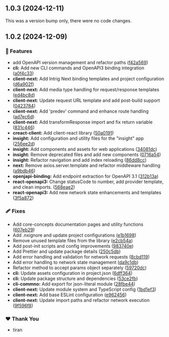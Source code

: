 ## 1.0.3 (2024-12-11)

This was a version bump only, there were no code changes.

## 1.0.2 (2024-12-09)

### 🚀 Features

- add OpenAPI version management and refactor paths ([f42a569](https://github.com/intrigsoft/intrig/commit/f42a569))
- **cli:** Add new CLI commands and OpenAPI3 binding integration ([a0f4c33](https://github.com/intrigsoft/intrig/commit/a0f4c33))
- **client-next:** Add Intrig Next binding templates and project configuration ([d6a902f](https://github.com/intrigsoft/intrig/commit/d6a902f))
- **client-next:** Add media type handling for request/response templates ([ed4bc8d](https://github.com/intrigsoft/intrig/commit/ed4bc8d))
- **client-next:** Update request URL template and add post-build support ([0423784](https://github.com/intrigsoft/intrig/commit/0423784))
- **client-next:** Add 'predev' command and enhance route handling ([ad7ec6d](https://github.com/intrigsoft/intrig/commit/ad7ec6d))
- **client-next:** Add transformResponse import and fix return variable ([831c446](https://github.com/intrigsoft/intrig/commit/831c446))
- **creact-client:** Add client-react library ([50a0191](https://github.com/intrigsoft/intrig/commit/50a0191))
- **insight:** Add configuration and utility files for the "insight" app ([256ee2d](https://github.com/intrigsoft/intrig/commit/256ee2d))
- **insight:** Add components and assets for web applications ([34081dc](https://github.com/intrigsoft/intrig/commit/34081dc))
- **insight:** Remove deprecated files and add new components ([0716a54](https://github.com/intrigsoft/intrig/commit/0716a54))
- **insight:** Refactor navigation and add index reloading ([86dd8cc](https://github.com/intrigsoft/intrig/commit/86dd8cc))
- **next:** Remove axios.server.template and refactor middleware handling ([a9bdb46](https://github.com/intrigsoft/intrig/commit/a9bdb46))
- **openjapi-binding:** Add endpoint extraction for OpenAPI 3.1 ([312b13a](https://github.com/intrigsoft/intrig/commit/312b13a))
- **react-openapi3:** Change statusCode to number, add provider template, and clean imports. ([568eae2](https://github.com/intrigsoft/intrig/commit/568eae2))
- **react-openapi3:** Add new network state enhancements and templates ([3f5a872](https://github.com/intrigsoft/intrig/commit/3f5a872))

### 🩹 Fixes

- Add core-concepts documentation pages and utility functions ([607eb29](https://github.com/intrigsoft/intrig/commit/607eb29))
- Add .nxignore and update project configurations ([e1b1698](https://github.com/intrigsoft/intrig/commit/e1b1698))
- Remove unused template files from the library ([e2cb54a](https://github.com/intrigsoft/intrig/commit/e2cb54a))
- Add post-init scripts and config improvements ([983740e](https://github.com/intrigsoft/intrig/commit/983740e))
- Add Prettier and update package details ([250c5db](https://github.com/intrigsoft/intrig/commit/250c5db))
- Add error handling and validation for network requests ([8cbd119](https://github.com/intrigsoft/intrig/commit/8cbd119))
- Add error handling to network state management ([da9c1db](https://github.com/intrigsoft/intrig/commit/da9c1db))
- Refactor method to accept params object separately ([59720dc](https://github.com/intrigsoft/intrig/commit/59720dc))
- **cli:** Update assets configuration in project.json ([6dff364](https://github.com/intrigsoft/intrig/commit/6dff364))
- **cli:** Update package structure and dependencies ([53ce2fb](https://github.com/intrigsoft/intrig/commit/53ce2fb))
- **cli-commno:** Add export for json-literal module ([28fbe44](https://github.com/intrigsoft/intrig/commit/28fbe44))
- **client-next:** Update module system and TypeScript config ([1bd1ef3](https://github.com/intrigsoft/intrig/commit/1bd1ef3))
- **client-next:** Add base ESLint configuration ([e962456](https://github.com/intrigsoft/intrig/commit/e962456))
- **client-next:** Update import paths and refactor network execution ([9f596f8](https://github.com/intrigsoft/intrig/commit/9f596f8))

### ❤️  Thank You

- tiran